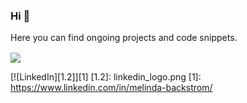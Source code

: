 ### Hi 👋
Here you can find ongoing projects and code snippets.

<img align="center" src="https://github-readme-stats.vercel.app/api/top-langs/?username=safkmoem3f&theme=vue>" />

<!-- Links -->
[![LinkedIn][1.2]][1]
[1.2]: linkedin_logo.png
[1]: https://www.linkedin.com/in/melinda-backstrom/
